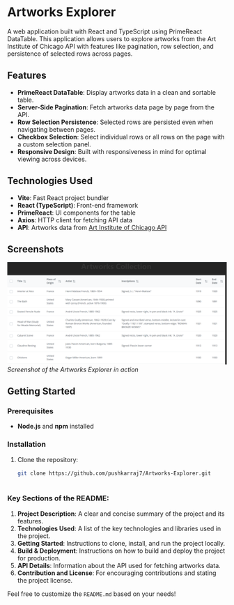 # Artworks Explorer

A web application built with React and TypeScript using PrimeReact DataTable. This application allows users to explore artworks from the Art Institute of Chicago API with features like pagination, row selection, and persistence of selected rows across pages.

## Features

- **PrimeReact DataTable**: Display artworks data in a clean and sortable table.
- **Server-Side Pagination**: Fetch artworks data page by page from the API.
- **Row Selection Persistence**: Selected rows are persisted even when navigating between pages.
- **Checkbox Selection**: Select individual rows or all rows on the page with a custom selection panel.
- **Responsive Design**: Built with responsiveness in mind for optimal viewing across devices.

## Technologies Used

- **Vite**: Fast React project bundler
- **React (TypeScript)**: Front-end framework
- **PrimeReact**: UI components for the table
- **Axios**: HTTP client for fetching API data
- **API**: Artworks data from [Art Institute of Chicago API](https://api.artic.edu/api/v1/artworks)

## Screenshots

![Artworks Table](./screenshots/artworks-table.png)
*Screenshot of the Artworks Explorer in action*

## Getting Started

### Prerequisites

- **Node.js** and **npm** installed

### Installation

1. Clone the repository:

   ```bash
   git clone https://github.com/pushkarraj7/Artworks-Explorer.git



### **Key Sections of the README**:
1. **Project Description**: A clear and concise summary of the project and its features.
2. **Technologies Used**: A list of the key technologies and libraries used in the project.
3. **Getting Started**: Instructions to clone, install, and run the project locally.
4. **Build & Deployment**: Instructions on how to build and deploy the project for production.
5. **API Details**: Information about the API used for fetching artworks data.
6. **Contribution and License**: For encouraging contributions and stating the project license.

Feel free to customize the `README.md` based on your needs!
